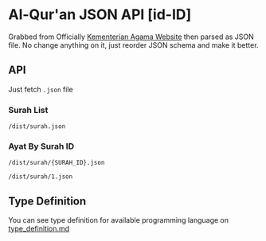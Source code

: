 # Al-Qur'an JSON API [id-ID]
Grabbed from Officially [Kementerian Agama Website](https://quran.kemenag.go.id/) then parsed as JSON file. No change anything on it, just reorder JSON schema and make it better.

## API
Just fetch `.json` file

### Surah List
```
/dist/surah.json
```

### Ayat By Surah ID
```
/dist/surah/{SURAH_ID}.json

/dist/surah/1.json
```

## Type Definition
You can see type definition for available programming language on [type_definition.md](/type_definition.md)